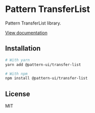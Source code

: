 # Pattern TransferList

Pattern TransferList library.

[View documentation](https://pattern.icu/)

## Installation

```sh
# With yarn
yarn add @pattern-ui/transfer-list

# With npm
npm install @pattern-ui/transfer-list
```

## License

MIT
